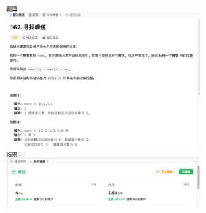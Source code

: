 [题目](https://leetcode.cn/problems/find-peak-element/description/?envType=study-plan-v2&envId=leetcode-75)
![pic](img.png)
结果：
![pic](result.png)